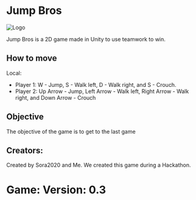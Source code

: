 # Jump Bros 
![Logo]()

Jump Bros is a 2D game made in Unity to use teamwork to win. 

## How to move

Local:

- Player 1: W - Jump, S - Walk left, D - Walk right, and S - Crouch. 
- Player 2: Up Arrow - Jump, Left Arrow - Walk left, Right Arrow - Walk right, and Down Arrow - Crouch


## Objective

The objective of the game is to get to the last game 

## Creators:
Created by Sora2020 and Me. 
We created this game during a Hackathon. 


# Game: Version: 0.3
